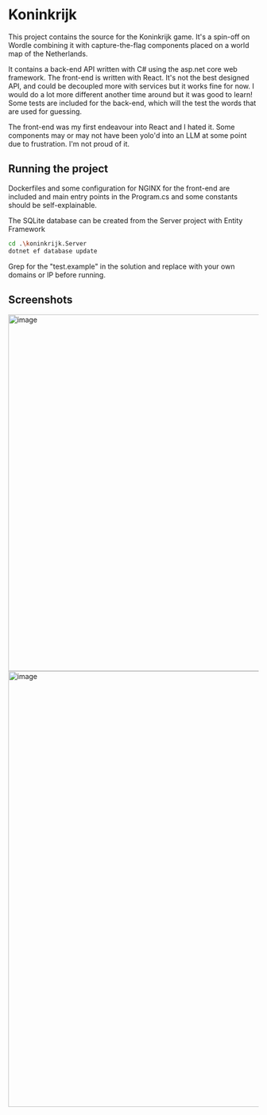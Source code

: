 ﻿# Koninkrijk
This project contains the source for the Koninkrijk game. It's a spin-off on Wordle combining it with capture-the-flag components placed on a world map of the Netherlands. 

It contains a back-end API written with C# using the asp.net core web framework. The front-end is written with React. 
It's not the best designed API, and could be decoupled more with services but it works fine for now. I would do a lot more different another time around but it was good to learn! 
Some tests are included for the back-end, which will the test the words that are used for guessing. 

The front-end was my first endeavour into React and I hated it. Some components may or may not have been yolo'd into an LLM at some point due to frustration. I'm not proud of it.  

## Running the project
Dockerfiles and some configuration for NGINX for the front-end are included and main entry points in the Program.cs and some constants should be self-explainable. 

The SQLite database can be created from the Server project with Entity Framework
```bash
cd .\koninkrijk.Server
dotnet ef database update
````

Grep for the "test.example" in the solution and replace with your own domains or IP before running. 

## Screenshots
<img width="1442" height="716" alt="image" src="https://github.com/user-attachments/assets/7fbccc6e-b2c1-4c75-bd8e-a211f024dc01" />

<img width="1437" height="875" alt="image" src="https://github.com/user-attachments/assets/32d5cff6-0aa1-44f4-b661-488039a12a2e" />



